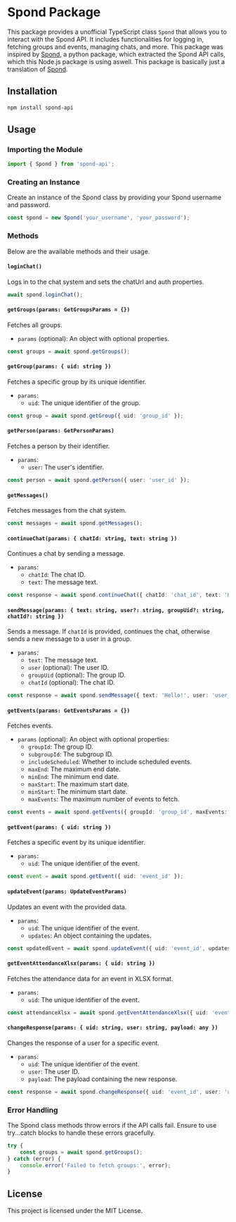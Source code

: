 # Spond Package

This package provides a unofficial TypeScript class `Spond` that allows you to interact with the Spond API. It includes functionalities for logging in, fetching groups and events, managing chats, and more. This package was inspired by [Spond](https://github.com/Olen/Spond), a python package, which extracted the Spond API calls, which this Node.js package is using aswell. This package is basically just a translation of [Spond](https://github.com/Olen/Spond).


## Installation

```sh
npm install spond-api
```

## Usage

### Importing the Module

```typescript
import { Spond } from 'spond-api';
```

### Creating an Instance

Create an instance of the Spond class by providing your Spond username and password.

```typescript
const spond = new Spond('your_username', 'your_password');
```

### Methods

Below are the available methods and their usage.

#### `loginChat()`

Logs in to the chat system and sets the chatUrl and auth properties.

```typescript
await spond.loginChat();
```

#### `getGroups(params: GetGroupsParams = {})`

Fetches all groups.

- `params` (optional): An object with optional properties.

```typescript
const groups = await spond.getGroups();
```

#### `getGroup(params: { uid: string })`

Fetches a specific group by its unique identifier.

- `params`:
    - `uid`: The unique identifier of the group.

```typescript
const group = await spond.getGroup({ uid: 'group_id' });
```

#### `getPerson(params: GetPersonParams)`

Fetches a person by their identifier.

- `params`:
    - `user`: The user's identifier.

```typescript
const person = await spond.getPerson({ user: 'user_id' });
```

#### `getMessages()`

Fetches messages from the chat system.

```typescript
const messages = await spond.getMessages();
```

#### `continueChat(params: { chatId: string, text: string })`

Continues a chat by sending a message.

- `params`:
    - `chatId`: The chat ID.
    - `text`: The message text.

```typescript
const response = await spond.continueChat({ chatId: 'chat_id', text: 'Hello!' });
```

#### `sendMessage(params: { text: string, user?: string, groupUid?: string, chatId?: string })`

Sends a message. If `chatId` is provided, continues the chat, otherwise sends a new message to a user in a group.

- `params`:
    - `text`: The message text.
    - `user` (optional): The user ID.
    - `groupUid` (optional): The group ID.
    - `chatId` (optional): The chat ID.

```typescript
const response = await spond.sendMessage({ text: 'Hello!', user: 'user_id', groupUid: 'group_id' });
```

#### `getEvents(params: GetEventsParams = {})`

Fetches events.

- `params` (optional): An object with optional properties:
    - `groupId`: The group ID.
    - `subgroupId`: The subgroup ID.
    - `includeScheduled`: Whether to include scheduled events.
    - `maxEnd`: The maximum end date.
    - `minEnd`: The minimum end date.
    - `maxStart`: The maximum start date.
    - `minStart`: The minimum start date.
    - `maxEvents`: The maximum number of events to fetch.

```typescript
const events = await spond.getEvents({ groupId: 'group_id', maxEvents: 50 });
```

#### `getEvent(params: { uid: string })`

Fetches a specific event by its unique identifier.

- `params`:
    - `uid`: The unique identifier of the event.

```typescript
const event = await spond.getEvent({ uid: 'event_id' });
```

#### `updateEvent(params: UpdateEventParams)`

Updates an event with the provided data.

- `params`:
    - `uid`: The unique identifier of the event.
    - `updates`: An object containing the updates.

```typescript
const updatedEvent = await spond.updateEvent({ uid: 'event_id', updates: { heading: 'New Heading' } });
```

#### `getEventAttendanceXlsx(params: { uid: string })`

Fetches the attendance data for an event in XLSX format.

- `params`:
    - `uid`: The unique identifier of the event.

```typescript
const attendanceXlsx = await spond.getEventAttendanceXlsx({ uid: 'event_id' });
```

#### `changeResponse(params: { uid: string, user: string, payload: any })`

Changes the response of a user for a specific event.

- `params`:
    - `uid`: The unique identifier of the event.
    - `user`: The user ID.
    - `payload`: The payload containing the new response.

```typescript
const response = await spond.changeResponse({ uid: 'event_id', user: 'user_id', payload: { status: 'going' } });
```

### Error Handling

The Spond class methods throw errors if the API calls fail. Ensure to use try...catch blocks to handle these errors gracefully.

```typescript
try {
    const groups = await spond.getGroups();
} catch (error) {
    console.error('Failed to fetch groups:', error);
}
```

## License

This project is licensed under the MIT License.
